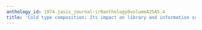 ```yaml
---
anthology_id: 1974.jasis_journal-ir0anthology0volumeA25A5.4
title: 'Cold type composition: Its impact on library and information science'
---
```

